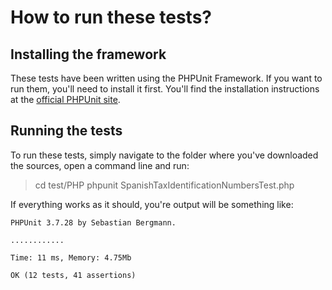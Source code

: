 How to run these tests?
=======================

Installing the framework
------------------------

These tests have been written using the PHPUnit Framework.
If you want to run them, you'll need to install it first.
You'll find the installation instructions at the [official PHPUnit site](http://phpunit.de/manual/3.8/en/installation.html).

Running the tests
-----------------

To run these tests, simply navigate to the folder where you've downloaded the sources,
open a command line and run:

> cd test/PHP
> phpunit SpanishTaxIdentificationNumbersTest.php

If everything works as it should, you're output will be something like:

```
PHPUnit 3.7.28 by Sebastian Bergmann.

............

Time: 11 ms, Memory: 4.75Mb

OK (12 tests, 41 assertions)
```
